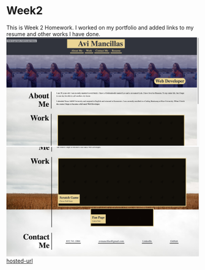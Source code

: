 # Week2
This is Week 2 Homework. I worked on my portfolio and added links to my resume and other works I have done.
![screenshot 1](Assets/Screenshotnum1.png)
![screenshot 2](Assets/Screenshotnum2.png)
[hosted-url](https://avmancillas.github.io/Week2homework/)